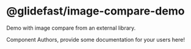 @glidefast/image-compare-demo
===============================================
Demo with image compare from an external library.

Component Authors, provide some documentation for your users here!